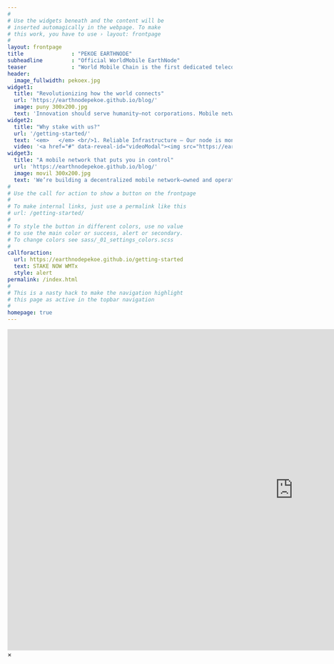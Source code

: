 ```yaml
---
#
# Use the widgets beneath and the content will be
# inserted automagically in the webpage. To make
# this work, you have to use › layout: frontpage
#
layout: frontpage
title               : "PEKOE EARTHNODE"
subheadline         : "Official WorldMobile EarthNode"
teaser              : "World Mobile Chain is the first dedicated telecoms blockchain. An EVM-compatible Layer 3, built on Base, enabling fast, secure and affordable transactions, with easy-to-deploy decentralized applications."
header:
  image_fullwidth: pekoex.jpg
widget1:
  title: "Revolutionizing how the world connects"
  url: 'https://earthnodepekoe.github.io/blog/'
  image: puny 300x200.jpg
  text: 'Innovation should serve humanity—not corporations. Mobile networks are essential in today’s world, yet we’ve surrendered control to Big Wireless, which profits from our data while leaving half the world disconnected and many major cities with unreliable coverage. The digital world is evolving, but mobile networks remain stuck in the past. You’re paying more for less, with limited coverage and your personal data being treated like a commodity. Privacy is a right, not a privilege. Enough is enough. It’s time for a mobile network that works for you, not against you.'
widget2:
  title: "Why stake with us?"
  url: '/getting-started/'
  text: '<em>   </em> <br/>1. Reliable Infrastructure – Our node is monitored 24/7 to ensure uptime and efficiency.<br/>2. Decentralization First – We uphold the true spirit of blockchain, contributing to a robust and distributed World Mobile ecosystem.<br/>3. Impact Staking – Your rewards fuel real-world change by connecting tea-growing communities to the future.<br/>4. Transparency & Community Focused – Regular updates, governance participation, and an open communication policy.'
  video: '<a href="#" data-reveal-id="videoModal"><img src="https://earthnodepekoe.github.io/images/cap video 300x200.jpg" width="302" height="182" alt=""/></a>'
widget3:
  title: "A mobile network that puts you in control"
  url: 'https://earthnodepekoe.github.io/blog/'
  image: movil 300x200.jpg
  text: 'We’re building a decentralized mobile network—owned and operated by the people, for the people, everywhere. From bustling cities to the most remote corners of the world, we’re connecting everyone, ensuring no one is left behind. This is connectivity on your terms. Join the movement and reclaim power over your mobile experience. Imagine a mobile network that delivers reliable connectivity everywhere, a network that rewards you for participating and gives you power over your privacy and data.'
#
# Use the call for action to show a button on the frontpage
#
# To make internal links, just use a permalink like this
# url: /getting-started/
#
# To style the button in different colors, use no value
# to use the main color or success, alert or secondary.
# To change colors see sass/_01_settings_colors.scss
#
callforaction:
  url: https://earthnodepekoe.github.io/getting-started
  text: STAKE NOW WMTx
  style: alert
permalink: /index.html
#
# This is a nasty hack to make the navigation highlight
# this page as active in the topbar navigation
#
homepage: true
---
```


<div id="videoModal" class="reveal-modal large" data-reveal="">
  <div class="flex-video widescreen vimeo" style="display: block;">
    <iframe width="1280" height="720" src="https://www.youtube.com/embed/xjF5iXcAaSY?feature=shared" frameborder="0" allowfullscreen></iframe>
  </div>
  <a class="close-reveal-modal">&#215;</a>
</div>

